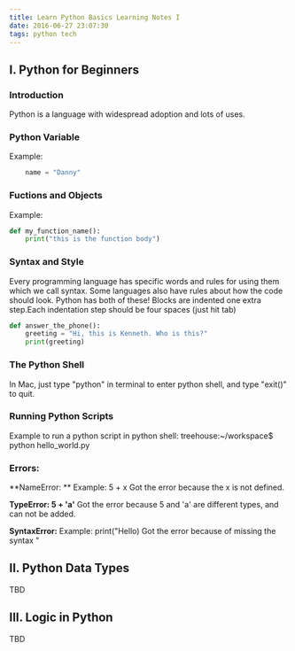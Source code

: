 ```yaml
---
title: Learn Python Basics Learning Notes I
date: 2016-06-27 23:07:30
tags: python tech
---
```

## I. Python for Beginners
### Introduction
Python is a language with widespread adoption and lots of uses.

### Python Variable
Example: 
```python
    name = "Danny"
```

### Fuctions and Objects
Example:
``` python
def my_function_name():
    print("this is the function body")
```

### Syntax and Style
Every programming language has specific words and rules for using them which we call syntax. Some languages also have rules about how the code should look. Python has both of these!
Blocks are indented one extra step.Each indentation step should be four spaces (just hit tab)

```python
def answer_the_phone():
    greeting = "Hi, this is Kenneth. Who is this?"
    print(greeting)
```

### The Python Shell
In Mac, just type "python" in terminal to enter python shell, and type "exit()" to quit.

### Running Python Scripts
Example to run a python script in python shell:
treehouse:~/workspace$ python hello_world.py

### Errors:
**NameError: **
Example: 5 + x
Got the error because the x is not defined.

**TypeError: 5 + 'a'**
Got the error because 5 and 'a' are different types, and can not be added.

**SyntaxError:**
Example: print("Hello)
Got the error because of missing the syntax "

## II. Python Data Types
TBD

## III. Logic in Python
TBD